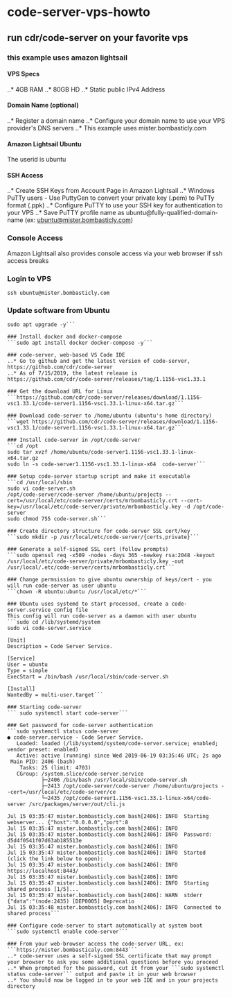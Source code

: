 # code-server-vps-howto
## run cdr/code-server on your favorite vps
### this example uses amazon lightsail

#### VPS Specs
..* 4GB RAM
..* 80GB HD
..* Static public IPv4 Address

#### Domain Name (optional)
..* Register a domain name
..* Configure your domain name to use your VPS provider's DNS servers
..* This example uses mister.bombasticly.com

#### Amazon Lightsail Ubuntu
The userid is ubuntu

#### SSH Access
..* Create SSH Keys from Account Page in Amazon Lightsail
..* Windows PuTTy users - Use PuttyGen to convert your private key (.pem) to PuTTy format (.ppk)
..* Configure PuTTY to use your SSH key for authentication to your VPS
..* Save PuTTY profile name as ubuntu@fully-qualified-domain-name (ex: ubuntu@mister.bombasticly.com)

### Console Access
Amazon Lightsail also provides console access via your web browser if ssh access breaks

### Login to VPS
```ssh ubuntu@mister.bombasticly.com```

### Update software from Ubuntu
```sudo apt update -y
sudo apt upgrade -y```

### Install docker and docker-compose
```sudo apt install docker docker-compose -y```

### code-server, web-based VS Code IDE
..* Go to github and get the latest version of code-server, https://github.com/cdr/code-server
..* As of 7/15/2019, the latest release is https://github.com/cdr/code-server/releases/tag/1.1156-vsc1.33.1

### Get the download URL for Linux
```https://github.com/cdr/code-server/releases/download/1.1156-vsc1.33.1/code-server1.1156-vsc1.33.1-linux-x64.tar.gz```

### Download code-server to /home/ubuntu (ubuntu's home directory)
```wget https://github.com/cdr/code-server/releases/download/1.1156-vsc1.33.1/code-server1.1156-vsc1.33.1-linux-x64.tar.gz```

### Install code-server in /opt/code-server
```cd /opt
sudo tar xvzf /home/ubuntu/code-server1.1156-vsc1.33.1-linux-x64.tar.gz
sudo ln -s code-server1.1156-vsc1.33.1-linux-x64  code-server```

### Setup code-server startup script and make it executable
```cd /usr/local/sbin
sudo vi code-server.sh
/opt/code-server/code-server /home/ubuntu/projects --cert=/usr/local/etc/code-server/certs/mrbombasticly.crt --cert-key=/usr/local/etc/code-server/private/mrbombasticly.key -d /opt/code-server
sudo chmod 755 code-server.sh```

### Create directory structure for code-server SSL cert/key
```sudo mkdir -p /usr/local/etc/code-server/{certs,private}```

### Generate a self-signed SSL cert (follow prompts)
```sudo openssl req -x509 -nodes -days 365 -newkey rsa:2048 -keyout /usr/local/etc/code-server/private/mrbombasticly.key -out /usr/local/.etc/code-server/certs/mrbombasticly.crt```

### Change permsission to give ubuntu ownership of keys/cert - you will run code-server as user ubuntu
```chown -R ubuntu:ubuntu /usr/local/etc/*```

### Ubuntu uses systemd to start processed, create a code-server.service config file
This config will run code-server as a daemon with user ubuntu
```sudo cd /lib/systemd/system
sudo vi code-server.service

[Unit]
Description = Code Server Service.

[Service]
User = ubuntu
Type = simple
ExecStart = /bin/bash /usr/local/sbin/code-server.sh

[Install]
WantedBy = multi-user.target```

### Starting code-server
``` sudo systemctl start code-server```

### Get password for code-server authentication
```sudo systemctl status code-server
● code-server.service - Code Server Service.
   Loaded: loaded (/lib/systemd/system/code-server.service; enabled; vendor preset: enabled)
   Active: active (running) since Wed 2019-06-19 03:35:46 UTC; 2s ago
 Main PID: 2406 (bash)
    Tasks: 25 (limit: 4703)
   CGroup: /system.slice/code-server.service
           ├─2406 /bin/bash /usr/local/sbin/code-server.sh
           ├─2413 /opt/code-server/code-server /home/ubuntu/projects --cert=/usr/local/etc/code-server/ce
           └─2435 /opt/code-server1.1156-vsc1.33.1-linux-x64/code-server /src/packages/server/out/cli.js

Jul 15 03:35:47 mister.bombasticly.com bash[2406]: INFO  Starting webserver... {"host":"0.0.0.0","port":8
Jul 15 03:35:47 mister.bombasticly.com bash[2406]: INFO
Jul 15 03:35:47 mister.bombasticly.com bash[2406]: INFO  Password: d5d4f0541f07d63ab185513e
Jul 15 03:35:47 mister.bombasticly.com bash[2406]: INFO
Jul 15 03:35:47 mister.bombasticly.com bash[2406]: INFO  Started (click the link below to open):
Jul 15 03:35:47 mister.bombasticly.com bash[2406]: INFO  https://localhost:8443/
Jul 15 03:35:47 mister.bombasticly.com bash[2406]: INFO
Jul 15 03:35:47 mister.bombasticly.com bash[2406]: INFO  Starting shared process [1/5]...
Jul 15 03:35:47 mister.bombasticly.com bash[2406]: WARN  stderr {"data":"(node:2435) [DEP0005] Deprecatio
Jul 15 03:35:48 mister.bombasticly.com bash[2406]: INFO  Connected to shared process```

### Configure code-server to start automatically at system boot
```sudo systemctl enable code-server```

### From your web-browser access the code-server URL, ex: ```https://mister.bombasticaly.com:8443```
..* code-server uses a self-signed SSL certificate that may prompt your browser to ask you some additional questions before you proceed
..* When prompted for the password, cut it from your ```sudo systemctl status code-server``` output and paste it in your web browser
..* You should now be logged in to your web IDE and in your projects directory
